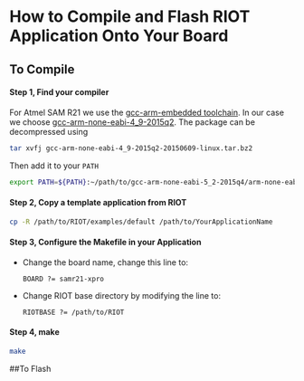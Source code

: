 # How to Compile and Flash RIOT Application Onto Your Board

## To Compile
#### Step 1, Find your compiler
For Atmel SAM R21 we use the [gcc-arm-embedded toolchain](https://launchpad.net/gcc-arm-embedded/+download). In our case we choose [gcc-arm-none-eabi-4_9-2015q2](https://launchpad.net/gcc-arm-embedded/4.9/4.9-2015-q2-update/+download/gcc-arm-none-eabi-4_9-2015q2-20150609-linux.tar.bz2). 
The package can be decompressed using 
```bash
tar xvfj gcc-arm-none-eabi-4_9-2015q2-20150609-linux.tar.bz2
```

Then add it to your `PATH`
```bash
export PATH=${PATH}:~/path/to/gcc-arm-none-eabi-5_2-2015q4/arm-none-eabi
```

#### Step 2, Copy a template application from RIOT
```bash
cp -R /path/to/RIOT/examples/default /path/to/YourApplicationName
```

#### Step 3, Configure the Makefile in your Application
* Change the board name, change this line to:
  ```
  BOARD ?= samr21-xpro
  ```
* Change RIOT base directory by modifying the line to:
  ```
  RIOTBASE ?= /path/to/RIOT
  ```
#### Step 4, make
```bash
make
```

##To Flash


